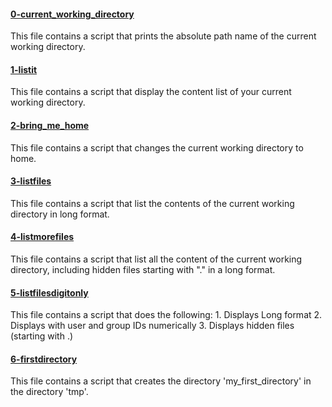 #### [0-current_working_directory](0-current_working_directory)
This file contains a script that prints the absolute path name of the current working directory.

#### [1-listit](1-listit)
This file contains a script that display the content list of your current working directory.

#### [2-bring_me_home](2-bring_me_home)
This file contains a script that changes the current working directory to home.

#### [3-listfiles](3-listfiles)
This file contains a script that list the contents of the current working directory in long format.

#### [4-listmorefiles](4-listmorefiles)
This file contains a script that list all the content of the current working directory, including hidden files starting with "." in a long format.

#### [5-listfilesdigitonly](5-listfilesdigitonly)
This file contains a script that does the following:
	1. Displays Long format
	2. Displays with user and group IDs numerically
	3. Displays hidden files (starting with .)

#### [6-firstdirectory](6-firstdirectory)
This file contains a script that creates the directory 'my_first_directory' in the directory 'tmp'.
